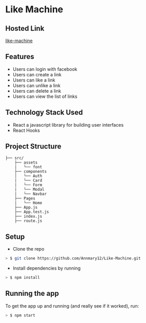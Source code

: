 
# Like Machine

## Hosted Link
[like-machine]()

## Features
* Users can login with facebook
* Users can create a link
* Users can like a link
* Users can unlike a link
* Users can delete a link
* Users can view the list of links

## Technology Stack Used
* React a javascript library for building user interfaces
* React Hooks

## Project Structure

```
├── src/
    ├── assets
    |   └── font
    ├── components
    │   └── Auth
    |   └── Card
    |   └── Form
    |   └── Modal
    |   └── Navbar
    ├── Pages
    |   └── Home
    ├── App.js
    ├── App.test.js
    ├── index.js
    ├── route.js
```


## Setup

* Clone the repo

```sh
> $ git clone https://github.com/Annmary12/Like-Machine.git
```

* Install dependencies by running

```sh
> $ npm install
```

## Running the app

To get the app up and running (and really see if it worked), run:

```sh
> $ npm start
```